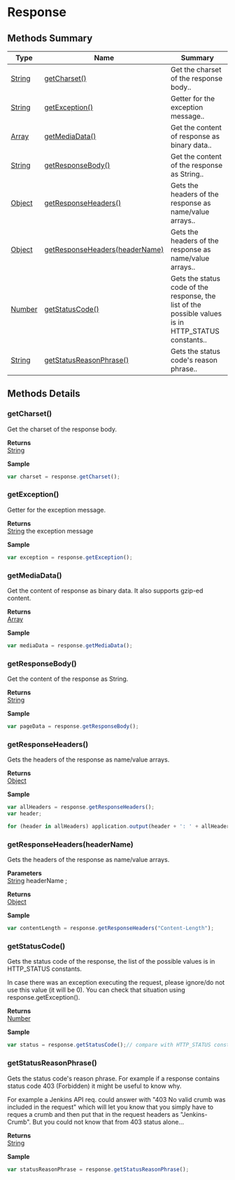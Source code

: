 #  Response


## Methods Summary

| Type                                                  | Name                    | Summary                                                                                                           |
| ----------------------------------------------------- | ----------------------- | ----------------------------------------------------------------------------------------------------------------- |
| [String](../../JSLib/String.md) | [getCharset()](Response.md#getcharset)                   | Get the charset of the response body..                                    |
| [String](../../JSLib/String.md) | [getException()](Response.md#getexception)                   | Getter for the exception message..                                    |
| [Array](../../JSLib/Array.md) | [getMediaData()](Response.md#getmediadata)                   | Get the content of response as binary data..                                    |
| [String](../../JSLib/String.md) | [getResponseBody()](Response.md#getresponsebody)                   | Get the content of the response as String..                                    |
| [Object](../../JSLib/Object.md) | [getResponseHeaders()](Response.md#getresponseheaders)                   | Gets the headers of the response as name/value arrays..                                    |
| [Object](../../JSLib/Object.md) | [getResponseHeaders(headerName)](Response.md#getresponseheaders-headername)                   | Gets the headers of the response as name/value arrays..                                    |
| [Number](../../JSLib/Number.md) | [getStatusCode()](Response.md#getstatuscode)                   | Gets the status code of the response, the list of the possible values is in HTTP_STATUS constants..                                    |
| [String](../../JSLib/String.md) | [getStatusReasonPhrase()](Response.md#getstatusreasonphrase)                   | Gets the status code's reason phrase..                                    |

## Methods Details

### getCharset()

Get the charset of the response body.


**Returns**\
[String](../../JSLib/String.md) 


**Sample**

```javascript
var charset = response.getCharset();
```
### getException()

Getter for the exception message.


**Returns**\
[String](../../JSLib/String.md) the exception message


**Sample**

```javascript
var exception = response.getException();
```
### getMediaData()

Get the content of response as binary data. It also supports gzip-ed content.


**Returns**\
[Array](../../JSLib/Array.md) 


**Sample**

```javascript
var mediaData = response.getMediaData();
```
### getResponseBody()

Get the content of the response as String.


**Returns**\
[String](../../JSLib/String.md) 


**Sample**

```javascript
var pageData = response.getResponseBody();
```
### getResponseHeaders()

Gets the headers of the response as name/value arrays.


**Returns**\
[Object](../../JSLib/Object.md) 


**Sample**

```javascript
var allHeaders = response.getResponseHeaders();
var header;

for (header in allHeaders) application.output(header + ': ' + allHeaders[header]);
```
### getResponseHeaders(headerName)

Gets the headers of the response as name/value arrays.

**Parameters**\
[String](../../JSLib/String.md) headerName  ;

**Returns**\
[Object](../../JSLib/Object.md) 


**Sample**

```javascript
var contentLength = response.getResponseHeaders("Content-Length");
```
### getStatusCode()

Gets the status code of the response, the list of the possible values is in HTTP_STATUS constants.

In case there was an exception executing the request, please ignore/do not use this value (it will be 0).
You can check that situation using response.getException().


**Returns**\
[Number](../../JSLib/Number.md) 


**Sample**

```javascript
var status = response.getStatusCode();// compare with HTTP_STATUS constants
```
### getStatusReasonPhrase()

Gets the status code's reason phrase. For example if a response contains status code 403 (Forbidden) it might be useful to know why.

For example a Jenkins API req. could answer with "403 No valid crumb was included in the request" which will let you know
that you simply have to reques a crumb and then put that in the request headers as "Jenkins-Crumb". But you could not know that from 403 status alone...


**Returns**\
[String](../../JSLib/String.md) 


**Sample**

```javascript
var statusReasonPhrase = response.getStatusReasonPhrase();
```

